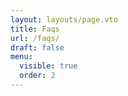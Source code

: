 ```yaml
---
layout: layouts/page.vto
title: Faqs
url: /faqs/
draft: false
menu:
  visible: true
  order: 2
---
```



